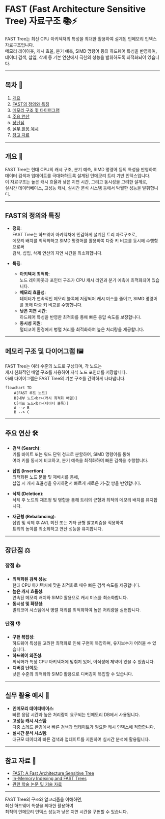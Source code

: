 # FAST (Fast Architecture Sensitive Tree) 자료구조 📚⚡

FAST Tree는 최신 CPU 아키텍처의 특성을 최대한 활용하여 설계된 인메모리 인덱스 자료구조입니다.  
메모리 레이아웃, 캐시 효율, 분기 예측, SIMD 명령어 등의 하드웨어 특성을 반영하여,  
데이터 검색, 삽입, 삭제 등 기본 연산에서 극한의 성능을 발휘하도록 최적화되어 있습니다.

---

## 목차 📝
1. [개요](#개요-🧐)
2. [FAST의 정의와 특징](#fast의-정의와-특징)
3. [메모리 구조 및 다이어그램](#메모리-구조-및-다이어그램-🖼️)
4. [주요 연산](#주요-연산-🛠️)
5. [장단점](#장단점-⚖️)
6. [실무 활용 예시](#실무-활용-예시-💼)
7. [참고 자료](#참고-자료-🔗)

---

## 개요 🧐
FAST Tree는 현대 CPU의 캐시 구조, 분기 예측, SIMD 명령어 등의 특성을 반영하여  
데이터 검색과 업데이트를 극대화하도록 설계된 인메모리 트리 기반 인덱스입니다.  
이 자료구조는 높은 캐시 효율과 낮은 지연 시간, 그리고 동시성을 고려한 설계로,  
실시간 데이터베이스, 고성능 캐시, 실시간 분석 시스템 등에서 탁월한 성능을 발휘합니다.

---

## FAST의 정의와 특징
- **정의**:  
  FAST Tree는 하드웨어 아키텍처에 민감하게 설계된 트리 자료구조로,  
  메모리 배치를 최적화하고 SIMD 명령어를 활용하여 다중 키 비교를 동시에 수행함으로써  
  검색, 삽입, 삭제 연산의 지연 시간을 최소화합니다.
  
- **특징**:
  - **아키텍처 최적화**:  
    노드 레이아웃과 포인터 구조가 CPU 캐시 라인과 분기 예측에 최적화되어 있습니다.
  - **메모리 효율성**:  
    데이터가 연속적인 메모리 블록에 저장되어 캐시 미스를 줄이고, SIMD 명령어를 통해 다중 키 비교를 수행합니다.
  - **낮은 지연 시간**:  
    하드웨어 특성을 반영한 최적화를 통해 빠른 응답 속도를 보장합니다.
  - **동시성 지원**:  
    멀티코어 환경에서 병렬 처리를 최적화하여 높은 처리량을 제공합니다.

---

## 메모리 구조 및 다이어그램 🖼️
FAST Tree는 여러 수준의 노드로 구성되며, 각 노드는  
캐시 친화적인 배열 구조를 사용하여 자식 노드 포인터를 저장합니다.  
아래 다이어그램은 FAST Tree의 기본 구조를 간략하게 나타냅니다.

```mermaid
flowchart TD
    A[FAST 루트 노드]
    B[내부 노드<br>(캐시 최적화 배열)]
    C[리프 노드<br>(데이터 블록)]
    A --> B
    B --> C
```

---

## 주요 연산 🛠️
- **검색 (Search)**:  
  키를 바이트 또는 워드 단위 청크로 분할하여, SIMD 명령어를 통해  
  여러 키를 동시에 비교하고, 분기 예측을 최적화하여 빠른 검색을 수행합니다.
  
- **삽입 (Insertion)**:  
  최적화된 노드 분할 및 재배치를 통해,  
  삽입 시 캐시 효율성을 유지하면서 빠르게 새로운 키-값 쌍을 반영합니다.
  
- **삭제 (Deletion)**:  
  삭제 후 노드의 재조정 및 병합을 통해 트리의 균형과 최적의 메모리 배치를 유지합니다.
  
- **재균형 (Rebalancing)**:  
  삽입 및 삭제 후 AVL 회전 또는 기타 균형 알고리즘을 적용하여  
  트리의 높이를 최소화하고 연산 성능을 유지합니다.

---

## 장단점 ⚖️

### 장점 👍
- **최적화된 검색 성능**:  
  현대 CPU 아키텍처에 맞춘 최적화로 매우 빠른 검색 속도를 제공합니다.
- **높은 캐시 효율성**:  
  연속된 메모리 배치와 SIMD 활용으로 캐시 미스를 최소화합니다.
- **동시성 및 확장성**:  
  멀티코어 시스템에서 병렬 처리를 최적화하여 높은 처리량을 실현합니다.

### 단점 👎
- **구현 복잡성**:  
  하드웨어 특성을 고려한 최적화로 인해 구현이 복잡하며, 유지보수가 어려울 수 있습니다.
- **하드웨어 의존성**:  
  최적화가 특정 CPU 아키텍처에 맞춰져 있어, 이식성에 제약이 있을 수 있습니다.
- **디버깅 난이도**:  
  낮은 수준의 최적화와 SIMD 활용으로 디버깅이 복잡할 수 있습니다.

---

## 실무 활용 예시 💼
- **인메모리 데이터베이스**:  
  빠른 응답 시간과 높은 처리량이 요구되는 인메모리 DB에서 사용됩니다.
- **고성능 캐시 시스템**:  
  다중 스레드 환경에서 빠른 검색과 업데이트가 필요한 캐시 인덱스에 적합합니다.
- **실시간 분석 시스템**:  
  대규모 데이터의 빠른 검색과 업데이트를 지원하여 실시간 분석에 활용됩니다.

---

## 참고 자료 🔗
- [FAST: A Fast Architecture Sensitive Tree](https://www.usenix.org/legacy/events/hotpar08/tech/full_papers/Agrawal.pdf)
- [In-Memory Indexing and FAST Trees](https://www.vldb.org/pvldb/vol5/p1697-aggarwal.pdf)
- [관련 학술 논문 및 기술 자료](https://dl.acm.org/doi/abs/10.1145/1281192.1281215)

---

FAST Tree의 구조와 알고리즘을 이해하면,  
최신 하드웨어 특성을 최대한 활용하여  
최적의 인메모리 인덱스 성능과 낮은 지연 시간을 구현할 수 있습니다.